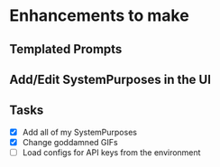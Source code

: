 # Enhancements to make

## Templated Prompts

## Add/Edit SystemPurposes in the UI

## Tasks

* [x] Add all of my SystemPurposes
* [x] Change goddamned GIFs
* [ ] Load configs for API keys from the environment

